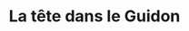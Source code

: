 ---
title: "La tête dans le Guidon"
url: /vannes/la-tete-dans-le-guidon/
shop: location de stockage
---